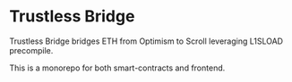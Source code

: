 # Trustless Bridge

Trustless Bridge bridges ETH from Optimism to Scroll leveraging L1SLOAD precompile.

This is a monorepo for both smart-contracts and frontend.
